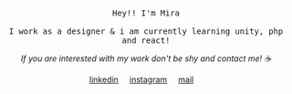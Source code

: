 <p align="center">
  <br><br>
  <samp>
    Hey!! I'm Mira
    <br><br>
    I work as a designer & i am currently learning unity, php and react!
  </samp>
</p>

<p align="center"> 
  <i> If you are interested with my work don't be shy and contact me! ☕ </i>
</p>

<p align="center">
<a href="https://www.linkedin.com/in/miroslav-stejskal-008816228/">linkedin</a> &nbsp; &nbsp;
<a href="https://www.instagram.com/miirastejskal/">instagram</a> &nbsp; &nbsp;
<a href="mailto:miroslav.stejskal@drie.cz">mail</a> &nbsp; &nbsp;
</p>

